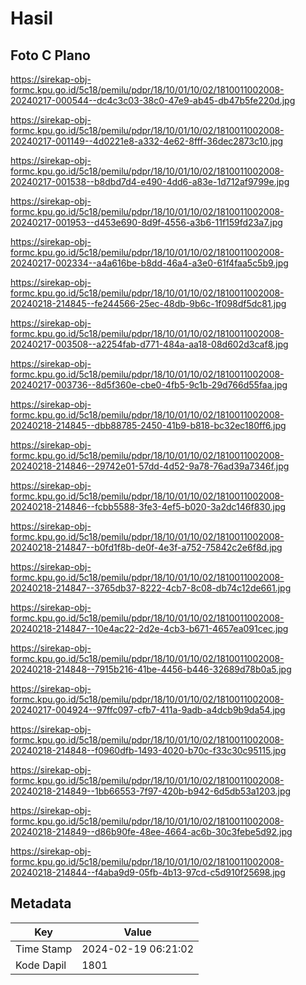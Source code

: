 # Hasil

## Foto C Plano

https://sirekap-obj-formc.kpu.go.id/5c18/pemilu/pdpr/18/10/01/10/02/1810011002008-20240217-000544--dc4c3c03-38c0-47e9-ab45-db47b5fe220d.jpg

https://sirekap-obj-formc.kpu.go.id/5c18/pemilu/pdpr/18/10/01/10/02/1810011002008-20240217-001149--4d0221e8-a332-4e62-8fff-36dec2873c10.jpg

https://sirekap-obj-formc.kpu.go.id/5c18/pemilu/pdpr/18/10/01/10/02/1810011002008-20240217-001538--b8dbd7d4-e490-4dd6-a83e-1d712af9799e.jpg

https://sirekap-obj-formc.kpu.go.id/5c18/pemilu/pdpr/18/10/01/10/02/1810011002008-20240217-001953--d453e690-8d9f-4556-a3b6-11f159fd23a7.jpg

https://sirekap-obj-formc.kpu.go.id/5c18/pemilu/pdpr/18/10/01/10/02/1810011002008-20240217-002334--a4a616be-b8dd-46a4-a3e0-61f4faa5c5b9.jpg

https://sirekap-obj-formc.kpu.go.id/5c18/pemilu/pdpr/18/10/01/10/02/1810011002008-20240218-214845--fe244566-25ec-48db-9b6c-1f098df5dc81.jpg

https://sirekap-obj-formc.kpu.go.id/5c18/pemilu/pdpr/18/10/01/10/02/1810011002008-20240217-003508--a2254fab-d771-484a-aa18-08d602d3caf8.jpg

https://sirekap-obj-formc.kpu.go.id/5c18/pemilu/pdpr/18/10/01/10/02/1810011002008-20240217-003736--8d5f360e-cbe0-4fb5-9c1b-29d766d55faa.jpg

https://sirekap-obj-formc.kpu.go.id/5c18/pemilu/pdpr/18/10/01/10/02/1810011002008-20240218-214845--dbb88785-2450-41b9-b818-bc32ec180ff6.jpg

https://sirekap-obj-formc.kpu.go.id/5c18/pemilu/pdpr/18/10/01/10/02/1810011002008-20240218-214846--29742e01-57dd-4d52-9a78-76ad39a7346f.jpg

https://sirekap-obj-formc.kpu.go.id/5c18/pemilu/pdpr/18/10/01/10/02/1810011002008-20240218-214846--fcbb5588-3fe3-4ef5-b020-3a2dc146f830.jpg

https://sirekap-obj-formc.kpu.go.id/5c18/pemilu/pdpr/18/10/01/10/02/1810011002008-20240218-214847--b0fd1f8b-de0f-4e3f-a752-75842c2e6f8d.jpg

https://sirekap-obj-formc.kpu.go.id/5c18/pemilu/pdpr/18/10/01/10/02/1810011002008-20240218-214847--3765db37-8222-4cb7-8c08-db74c12de661.jpg

https://sirekap-obj-formc.kpu.go.id/5c18/pemilu/pdpr/18/10/01/10/02/1810011002008-20240218-214847--10e4ac22-2d2e-4cb3-b671-4657ea091cec.jpg

https://sirekap-obj-formc.kpu.go.id/5c18/pemilu/pdpr/18/10/01/10/02/1810011002008-20240218-214848--7915b216-41be-4456-b446-32689d78b0a5.jpg

https://sirekap-obj-formc.kpu.go.id/5c18/pemilu/pdpr/18/10/01/10/02/1810011002008-20240217-004924--97ffc097-cfb7-411a-9adb-a4dcb9b9da54.jpg

https://sirekap-obj-formc.kpu.go.id/5c18/pemilu/pdpr/18/10/01/10/02/1810011002008-20240218-214848--f0960dfb-1493-4020-b70c-f33c30c95115.jpg

https://sirekap-obj-formc.kpu.go.id/5c18/pemilu/pdpr/18/10/01/10/02/1810011002008-20240218-214849--1bb66553-7f97-420b-b942-6d5db53a1203.jpg

https://sirekap-obj-formc.kpu.go.id/5c18/pemilu/pdpr/18/10/01/10/02/1810011002008-20240218-214849--d86b90fe-48ee-4664-ac6b-30c3febe5d92.jpg

https://sirekap-obj-formc.kpu.go.id/5c18/pemilu/pdpr/18/10/01/10/02/1810011002008-20240218-214844--f4aba9d9-05fb-4b13-97cd-c5d910f25698.jpg


## Metadata

| Key        | Value               |
| ---------- | ------------------- |
| Time Stamp | 2024-02-19 06:21:02 |
| Kode Dapil | 1801                |



